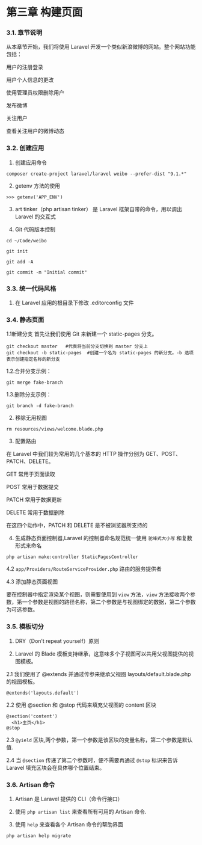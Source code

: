 # 第三章 构建页面

###  3.1. 章节说明

从本章节开始，我们将使用 Laravel 开发一个类似新浪微博的网站。整个网站功能包括：

用户的注册登录

用户个人信息的更改

使用管理员权限删除用户

发布微博

关注用户

查看关注用户的微博动态

### 3.2. 创建应用

1. 创建应用命令

`composer create-project laravel/laravel weibo --prefer-dist "9.1.*"`

2. getenv 方法的使用

`>>> getenv('APP_ENV')`

3. art tinker（php artisan tinker） 是 Laravel 框架自带的命令，用以调出 Laravel 的交互式

4. Git 代码版本控制

`cd ~/Code/weibo`

`git init`

`git add -A`

`git commit -m "Initial commit"`

### 3.3. 统一代码风格

1. 在 Laravel 应用的根目录下修改 .editorconfig 文件

### 3.4. 静态页面

1.1新建分支 首先让我们使用 Git 来新建一个 static-pages 分支。  

```
git checkout master   #代表将当前分支切换到 master 分支上  
git checkout -b static-pages  #创建一个名为 static-pages 的新分支。-b 选项表示创建指定名称的新分支
```

1.2.合并分支示例：
```
git merge fake-branch
```

1.3.删除分支示例：
```
git branch -d fake-branch
```  

2. 移除无用视图

```
rm resources/views/welcome.blade.php
```

3. 配置路由  

在 Laravel 中我们较为常用的几个基本的 HTTP 操作分别为 GET、POST、PATCH、DELETE。  

GET 常用于页面读取  

POST 常用于数据提交

PATCH 常用于数据更新

DELETE 常用于数据删除

在这四个动作中，PATCH 和 DELETE 是不被浏览器所支持的

4. 生成静态页面控制器,Laravel 的控制器命名规范统一使用 `驼峰式大小写` 和复数形式来命名  

```
php artisan make:controller StaticPagesController
```

4.2  `app/Providers/RouteServiceProvider.php` 路由的服务提供者

4.3 添加静态页面视图  

要在控制器中指定渲染某个视图，则需要使用到 `view` 方法，`view` 方法接收两个参数，第一个参数是视图的路径名称，第二个参数是与视图绑定的数据，第二个参数为可选参数。

### 3.5. 模板切分

1. DRY（Don’t repeat yourself）原则

2. Laravel 的 Blade 模板支持继承，这意味多个子视图可以共用父视图提供的视图模板。

2.1 我们使用了 @extends 并通过传参来继承父视图 layouts/default.blade.php 的视图模板。

```
@extends('layouts.default')
```

2.2 使用 @section 和 @stop 代码来填充父视图的 content 区块

```
@section('content')
  <h1>主页</h1>
@stop
```

2.3 `@yield` 区块,两个参数，第一个参数是该区块的变量名称，第二个参数是默认值.

2.4 当 `@section` 传递了第二个参数时，便不需要再通过 `@stop` 标识来告诉 Laravel 填充区块会在具体哪个位置结束。

### 3.6. Artisan 命令

1. Artisan 是 Laravel 提供的 CLI（命令行接口）

2. 使用 `php artisan list` 来查看所有可用的 Artisan 命令.

3. 使用 `help` 来查看各个 Artisan 命令的帮助界面

```
php artisan help migrate
```
